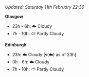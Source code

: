 *Updated: Saturday 11th February 22:30*

**Glasgow**

* 23h - 6h: :cloud: Cloudy
* 7h - 10h: :partly_sunny: Partly Cloudy

**Edinburgh**

* 23h: :cloud: Cloudy [:cyclone:(:cloud:) as of 23h]
* 0h - 6h: :cloud: Cloudy
* 7h - 10h: :partly_sunny: Partly Cloudy
